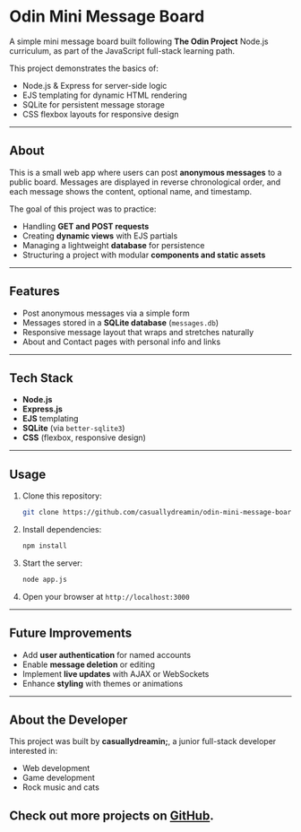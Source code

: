 # Odin Mini Message Board

A simple mini message board built following **The Odin Project** Node.js curriculum, as part of the JavaScript full-stack learning path.

This project demonstrates the basics of:

* Node.js & Express for server-side logic
* EJS templating for dynamic HTML rendering
* SQLite for persistent message storage
* CSS flexbox layouts for responsive design

---

## About

This is a small web app where users can post **anonymous messages** to a public board. Messages are displayed in reverse chronological order, and each message shows the content, optional name, and timestamp.

The goal of this project was to practice:

* Handling **GET and POST requests**
* Creating **dynamic views** with EJS partials
* Managing a lightweight **database** for persistence
* Structuring a project with modular **components and static assets**

---

## Features

* Post anonymous messages via a simple form
* Messages stored in a **SQLite database** (`messages.db`)
* Responsive message layout that wraps and stretches naturally
* About and Contact pages with personal info and links

---

## Tech Stack

* **Node.js**
* **Express.js**
* **EJS** templating
* **SQLite** (via `better-sqlite3`)
* **CSS** (flexbox, responsive design)

---

## Usage

1. Clone this repository:

   ```bash
   git clone https://github.com/casuallydreamin/odin-mini-message-board.git
   ```
2. Install dependencies:

   ```bash
   npm install
   ```
3. Start the server:

   ```bash
   node app.js
   ```
4. Open your browser at `http://localhost:3000`

---

## Future Improvements

* Add **user authentication** for named accounts
* Enable **message deletion** or editing
* Implement **live updates** with AJAX or WebSockets
* Enhance **styling** with themes or animations

---

## About the Developer

This project was built by **casuallydreamin;**, a junior full-stack developer interested in:

* Web development
* Game development
* Rock music and cats

## Check out more projects on [GitHub](https://github.com/casuallydreamin).
